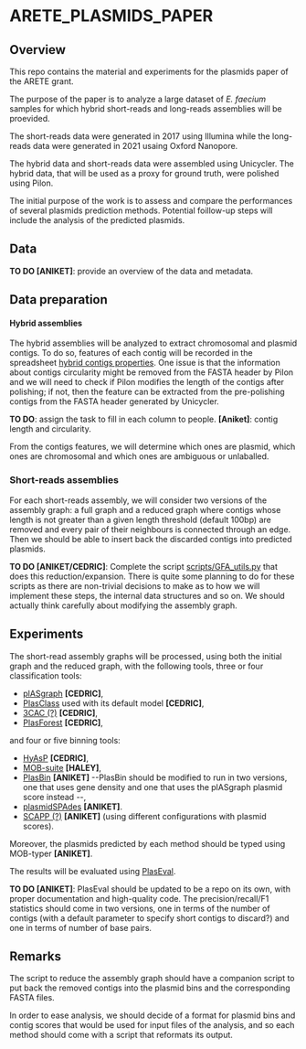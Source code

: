 # ARETE_PLASMIDS_PAPER

## Overview

This repo contains the material and experiments for the plasmids paper of the ARETE grant.

The purpose of the paper is to analyze a large dataset of *E. faecium* samples for which hybrid short-reads and long-reads assemblies will be proevided.  

The short-reads data were generated in 2017 using Illumina while the long-reads data were generated in 2021 usaing Oxford Nanopore.

The hybrid data and short-reads data were assembled using Unicycler. The hybrid data, that will be used as a proxy for ground truth, were polished using Pilon.

The initial purpose of the work is to assess and compare the performances of several plasmids prediction methods. Potential foillow-up steps will include the analysis of the predicted plasmids.

## Data

**TO DO [ANIKET]**: provide an overview of the data and metadata.

## Data preparation

#### Hybrid assemblies

The hybrid assemblies will be analyzed to extract chromosomal and plasmid contigs. To do so, features of each contig will be recorded in the spreadsheet
<a href="https://docs.google.com/spreadsheets/d/1TYZfiw3Tucnz9zZE81R3uaRorE0WGbjU6eGbrT2gTYI">hybrid contigs properties</a>. One issue is that the information about contigs circularity might be removed from the FASTA header by Pilon and we will need to check if Pilon modifies the length of the contigs after polishing; if not, then the feature can be extracted from the pre-polishing contigs from the FASTA header generated by Unicycler.

**TO DO**: assign the task to fill in each column to people. **[Aniket]**: contig length and circularity.

From the contigs features, we will determine which ones are plasmid, which ones are chromosomal and which ones are ambiguous or unlaballed.

### Short-reads assemblies

For each short-reads assembly, we will consider two versions of the assembly graph: a full graph and a reduced graph where contigs whose length is not greater than a given length threshold (default 100bp) are removed and every pair of their neighbours is connected through an edge. Then we should be able to insert back the discarded contigs into predicted plasmids.

**TO DO [ANIKET/CEDRIC]**:  Complete the script [scripts/GFA_utils.py](scripts/GFA_utils.py) that does this reduction/expansion. There is quite some planning to do for these scripts as there are non-trivial decisions to make as to how we will implement these steps, the internal data structures and so on. We should actually think carefully about modifying the assembly graph.

## Experiments

The short-read assembly graphs will be processed, using both the initial graph and the reduced graph, with the following tools, three or four classification tools:
- <a href="https://github.com/cchauve/plASgraph">plASgraph</a> **[CEDRIC]**,
- <a href="https://github.com/Shamir-Lab/PlasClass">PlasClass</a> used with its default model **[CEDRIC]**,
- <a href="https://github.com/Shamir-Lab/3CAC">3CAC (?)</a> **[CEDRIC]**,
- <a href="https://github.com/leaemiliepradier/PlasForest">PlasForest</a> **[CEDRIC]**,  

and four or five binning tools:  
- <a href="https://github.com/cchauve/HyAsP">HyAsP</a> **[CEDRIC]**,
- <a href="https://github.com/phac-nml/mob-suite">MOB-suite</a> **[HALEY]**,
- <a href="https://github.com/cchauve/PlasBin">PlasBin</a> **[ANIKET]** --PlasBin should be modified to run in two versions, one that uses gene density and one that uses the plASgraph plasmid score instead --,
- <a href="https://cab.spbu.ru/software/plasmid-spades/">plasmidSPAdes</a> **[ANIKET]**.
- <a href="https://github.com/Shamir-Lab/SCAPP">SCAPP (?)</a> **[ANIKET]** (using different configurations with plasmid scores).

Moreover, the plasmids predicted by each method should be typed using MOB-typer **[ANIKET]**.

The results will be evaluated using <a href="https://github.com/acme92/PlasEval">PlasEval</a>.

**TO DO [ANIKET]**: PlasEval should be updated to be a repo on its own, with proper documentation and high-quality code.  The precision/recall/F1 statistics should come in two versions, one in terms of the number of contigs (with a default parameter to specify short contigs to discard?) and one in terms of number of base pairs.

## Remarks

The script to reduce the assembly graph should have a companion script to put back the removed contigs into the plasmid bins and the corresponding FASTA files.  

In order to ease analysis, we should decide of a format for plasmid bins and contig scores that would be used for input files of the analysis, and so each method should come with a script that reformats its output.
